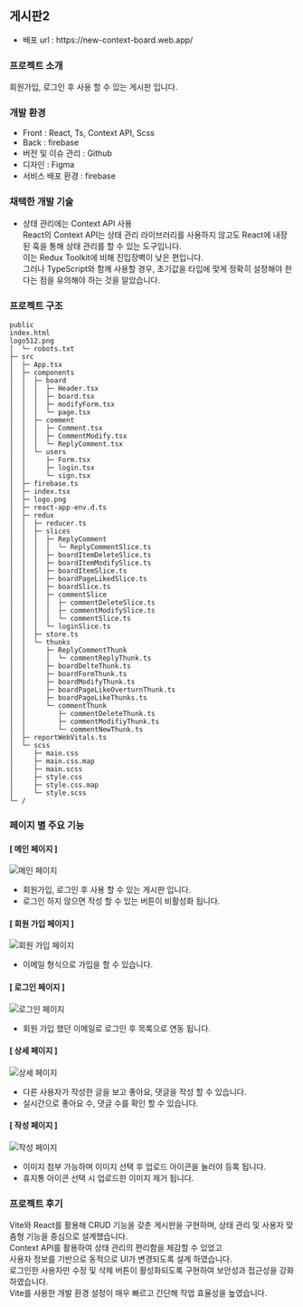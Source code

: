 <h2>게시판2</h2>

<ul>
        <li>배포 url : https://new-context-board.web.app/</li>
</ul>

<h3>프로젝트 소개</h3>
회원가입, 로그인 후 사용 할 수 있는 게시판 입니다.


<h3>개발 환경</h3>
<ul>
      <li>Front : React, Ts, Context API, Scss</li>
      <li>Back : firebase</li>
      <li>버전 및 이슈 관리 : Github</li>
      <li>디자인 : Figma</li>
      <li>서비스 배포 환경 : firebase</li>
</ul>


<h3>채택한 개발 기술</h3>
<ul>
      <li> 상태 관리에는 Context API 사용<br>
           React의 Context API는 상태 관리 라이브러리를 사용하지 않고도 React에 내장된 훅을 통해 상태 관리를 할 수 있는 도구입니다.<br> 
           이는 Redux Toolkit에 비해 진입장벽이 낮은 편입니다. <br>
           그러나 TypeScript와 함께 사용할 경우, 초기값을 타입에 맞게 정확히 설정해야 한다는 점을 유의해야 하는 것을 알았습니다.
      </li>
</ul>



<h3>프로젝트 구조</h3>

```
public
index.html
logo512.png
│  └─ robots.txt
├─ src
│  ├─ App.tsx
│  ├─ components
│  │  ├─ board
│  │  │  ├─ Header.tsx
│  │  │  ├─ board.tsx
│  │  │  ├─ modifyForm.tsx
│  │  │  └─ page.tsx
│  │  ├─ comment
│  │  │  ├─ Comment.tsx
│  │  │  ├─ CommentModify.tsx
│  │  │  └─ ReplyComment.tsx
│  │  └─ users
│  │     ├─ Form.tsx
│  │     ├─ login.tsx
│  │     └─ sign.tsx
│  ├─ firebase.ts
│  ├─ index.tsx
│  ├─ logo.png
│  ├─ react-app-env.d.ts
│  ├─ redux
│  │  ├─ reducer.ts
│  │  ├─ slices
│  │  │  ├─ ReplyComment
│  │  │  │  └─ ReplyCommentSlice.ts
│  │  │  ├─ boardItemDeleteSlice.ts
│  │  │  ├─ boardItemModifySlice.ts
│  │  │  ├─ boardItemSlice.ts
│  │  │  ├─ boardPageLikedSlice.ts
│  │  │  ├─ boardSlice.ts
│  │  │  ├─ commentSlice
│  │  │  │  ├─ commentDeleteSlice.ts
│  │  │  │  ├─ commentModifySlice.ts
│  │  │  │  └─ commentSlice.ts
│  │  │  └─ loginSlice.ts
│  │  ├─ store.ts
│  │  └─ thunks
│  │     ├─ ReplyCommentThunk
│  │     │  └─ commentReplyThunk.ts
│  │     ├─ boardDelteThunk.ts
│  │     ├─ boardFormThunk.ts
│  │     ├─ boardModifyThunk.ts
│  │     ├─ boardPageLikeOverturnThunk.ts
│  │     ├─ boardPageLikeThunks.ts
│  │     └─ commentThunk
│  │        ├─ commentDeleteThunk.ts
│  │        ├─ commentModifiyThunk.ts
│  │        └─ commentNewThunk.ts
│  ├─ reportWebVitals.ts
│  └─ scss
│     ├─ main.css
│     ├─ main.css.map
│     ├─ main.scss
│     ├─ style.css
│     ├─ style.css.map
│     └─ style.scss
└─ /
```



<h3>페이지 별 주요 기능</h3>
<h4>[ 메인 페이지 ] </h4>
<img src="https://github.com/user-attachments/assets/4cb00862-14d2-44cc-add7-c77a5f5ce4e5" alt="메인 페이지"/>
<ul>
      <li>회원가입, 로그인 후 사용 할 수 있는 게시판 입니다.</li>
      <li>로그인 하지 않으면 작성 할 수 있는 버튼이 비활성화 됩니다.</li>
</ul>

<h4>[ 회원 가입 페이지 ] </h4>
<img src="https://github.com/user-attachments/assets/83e31e5f-1653-403f-81f1-ab31e270fa18" alt="회원 가입 페이지"/>
<ul>
      <li>이메일 형식으로 가입을 할 수 있습니다.</li>
</ul>

<h4>[ 로그인 페이지 ] </h4>
<img src="https://github.com/user-attachments/assets/5bdf0f66-2fd3-4fc2-98d3-c6d9ed510cea" alt="로그인 페이지"/>
<ul>
      <li>회원 가입 했던 이메일로 로그인 후 목록으로 연동 됩니다.</li>
</ul>

<h4>[ 상세 페이지 ] </h4>
<img src="https://github.com/user-attachments/assets/3ba1b731-dabb-4ceb-a24b-91b4a2149a98" alt="상세 페이지"/>
<ul>
      <li>다른 사용자가 작성한 글을 보고 좋아요, 댓글을 작성 할 수 있습니다.</li>
      <li>실시간으로 좋아요 수, 댓글 수를 확인 할 수 있습니다.</li>
</ul>

<h4>[ 작성 페이지 ] </h4>
<img src="https://github.com/user-attachments/assets/81615f0d-bf67-4de5-bf59-9cccde57c84b" alt="작성 페이지"/>
<ul>
      <li>이미지 첨부 가능하며 이미지 선택 후 업로드 아이콘을 눌러야 등록 됩니다.</li>
      <li>휴지통 아이콘 선택 시 업로드한 이미지 제거 됩니다.</li>
</ul>

<h3>프로젝트 후기</h3>
Vite와 React를 활용해 CRUD 기능을 갖춘 게시판을 구현하며, 상태 관리 및 사용자 맞춤형 기능을 중심으로 설계했습니다. <br>
Context API를 활용하여 상태 관리의 편리함을 체감할 수 있었고<br>
사용자 정보를 기반으로 동적으로 UI가 변경되도록 설계 하였습니다.<br>
로그인한 사용자만 수정 및 삭제 버튼이 활성화되도록 구현하여 보안성과 접근성을 강화 하였습니다.<br>
Vite를 사용한 개발 환경 설정이 매우 빠르고 간단해 작업 효율성을 높였습니다.
